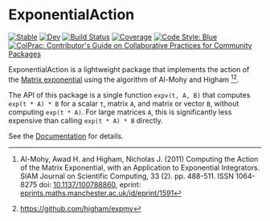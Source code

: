 # ExponentialAction

[![Stable](https://img.shields.io/badge/docs-stable-blue.svg)](https://sethaxen.github.io/ExponentialAction.jl/stable)
[![Dev](https://img.shields.io/badge/docs-dev-blue.svg)](https://sethaxen.github.io/ExponentialAction.jl/dev)
[![Build Status](https://github.com/sethaxen/ExponentialAction.jl/actions/workflows/CI.yml/badge.svg?branch=main)](https://github.com/sethaxen/ExponentialAction.jl/actions/workflows/CI.yml?query=branch%3Amain)
[![Coverage](https://codecov.io/gh/sethaxen/ExponentialAction.jl/branch/main/graph/badge.svg)](https://codecov.io/gh/sethaxen/ExponentialAction.jl)
[![Code Style: Blue](https://img.shields.io/badge/code%20style-blue-4495d1.svg)](https://github.com/invenia/BlueStyle)
[![ColPrac: Contributor's Guide on Collaborative Practices for Community Packages](https://img.shields.io/badge/ColPrac-Contributor's%20Guide-blueviolet)](https://github.com/SciML/ColPrac)

ExponentialAction is a lightweight package that implements the action of the [Matrix exponential](https://en.wikipedia.org/wiki/Matrix_exponential) using the algorithm of Al-Mohy and Higham [^AlMohyHigham2011][^Expmv].

[^AlMohyHigham2011]: Al-Mohy, Awad H. and Higham, Nicholas J. (2011) Computing the Action of the Matrix Exponential, with an Application to Exponential Integrators.
    SIAM Journal on Scientific Computing, 33 (2). pp. 488-511. ISSN 1064-8275
    doi: [10.1137/100788860](https://doi.org/10.1137/100788860),
    eprint: [eprints.maths.manchester.ac.uk/id/eprint/1591](http://eprints.maths.manchester.ac.uk/id/eprint/1591)
[^Expmv]: https://github.com/higham/expmv

The API of this package is a single function `expv(t, A, B)` that computes `exp(t * A) * B` for a scalar `t`, matrix `A`, and matrix or vector `B`, without computing `exp(t * A)`.
For large matrices `A`, this is significantly less expensive than calling `exp(t * A) * B` directly.

See the [Documentation](https://sethaxen.github.io/ExponentialAction.jl/stable) for details.
